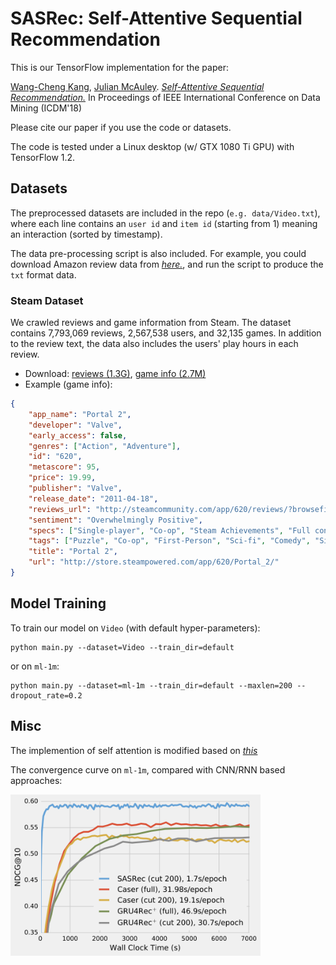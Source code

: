 # SASRec: Self-Attentive Sequential Recommendation

This is our TensorFlow implementation for the paper:

[Wang-Cheng Kang](http://kwc-oliver.com), [Julian McAuley](http://cseweb.ucsd.edu/~jmcauley/). *[Self-Attentive Sequential Recommendation.](https://cseweb.ucsd.edu/~jmcauley/pdfs/icdm18.pdf)* In Proceedings of IEEE International Conference on Data Mining (ICDM'18)

Please cite our paper if you use the code or datasets.

The code is tested under a Linux desktop (w/ GTX 1080 Ti GPU) with TensorFlow 1.2.

## Datasets

The preprocessed datasets are included in the repo (`e.g. data/Video.txt`), where each line contains an `user id` and 
`item id` (starting from 1) meaning an interaction (sorted by timestamp).

The data pre-processing script is also included. For example, you could download Amazon review data from *[here.](http://jmcauley.ucsd.edu/data/amazon/index.html)*, and run the script to produce the `txt` format data.

### Steam Dataset

We crawled reviews and game information from Steam. The dataset contains 7,793,069 reviews, 2,567,538 users, and 32,135 games. In addition to the review text, the data also includes the users' play hours in each review.     

* Download: [reviews (1.3G)](http://cseweb.ucsd.edu/~wckang/steam_reviews.json.gz), [game info (2.7M)](http://cseweb.ucsd.edu/~wckang/steam_games.json.gz)
* Example (game info):
```json
{
    "app_name": "Portal 2", 
    "developer": "Valve", 
    "early_access": false, 
    "genres": ["Action", "Adventure"], 
    "id": "620", 
    "metascore": 95, 
    "price": 19.99, 
    "publisher": "Valve", 
    "release_date": "2011-04-18", 
    "reviews_url": "http://steamcommunity.com/app/620/reviews/?browsefilter=mostrecent&p=1", 
    "sentiment": "Overwhelmingly Positive", 
    "specs": ["Single-player", "Co-op", "Steam Achievements", "Full controller support", "Steam Trading Cards", "Captions available", "Steam Workshop", "Steam Cloud", "Stats", "Includes level editor", "Commentary available"], 
    "tags": ["Puzzle", "Co-op", "First-Person", "Sci-fi", "Comedy", "Singleplayer", "Adventure", "Online Co-Op", "Funny", "Science", "Female Protagonist", "Action", "Story Rich", "Multiplayer", "Atmospheric", "Local Co-Op", "FPS", "Strategy", "Space", "Platformer"], 
    "title": "Portal 2", 
    "url": "http://store.steampowered.com/app/620/Portal_2/"
}
```
  

## Model Training

To train our model on `Video` (with default hyper-parameters): 

```
python main.py --dataset=Video --train_dir=default 
```

or on `ml-1m`:

```
python main.py --dataset=ml-1m --train_dir=default --maxlen=200 --dropout_rate=0.2 
``` 

## Misc

The implemention of self attention is modified based on *[this](https://github.com/Kyubyong/transformer)*

The convergence curve on `ml-1m`, compared with CNN/RNN based approaches:  

<img src="curve.png" width="400">
